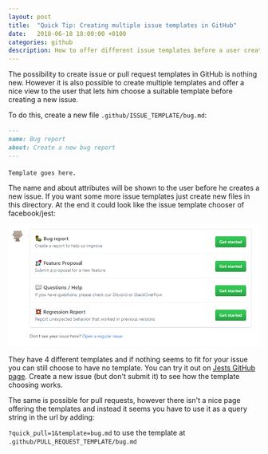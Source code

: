 ```yaml
---
layout: post
title:  "Quick Tip: Creating multiple issue templates in GitHub"
date:   2018-06-18 18:00:00 +0100
categories: github
description: How to offer different issue templates before a user creates a new issue in your GitHub project.
---
```


The possibility to create issue or pull request templates in GitHub is nothing new. However it is also possible to create multiple templates and offer a nice view to the user that lets him choose a suitable template before creating a new issue.

To do this, create a new file `.github/ISSUE_TEMPLATE/bug.md`:

```markdown
---
name: Bug report
about: Create a new bug report
---

Template goes here.
```

The name and about attributes will be shown to the user before he creates a new issue. If you want some more issue templates just create new files in this directory. At the end it could look like the issue template chooser of facebook/jest:

![Example of Facebooks Jest issue templates](assets/github_issues.PNG)

They have 4 different templates and if nothing seems to fit for your issue you can still choose to have no template. You can try it out on [Jests GitHub page][jest]. Create a new issue (but don't submit it) to see how the template choosing works.

The same is possible for pull requests, however there isn't a nice page offering the templates and instead it seems you have to use it as a query string in the url by adding:

`?quick_pull=1&template=bug.md` to use the template at `.github/PULL_REQUEST_TEMPLATE/bug.md`

[jest]: https://github.com/facebook/jest
